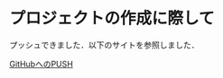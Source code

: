# プロジェクトの作成に際して

プッシュできました．以下のサイトを参照しました．

[GitHubへのPUSH](https://docs.github.com/ja/get-started/writing-on-github/getting-started-with-writing-and-formatting-on-github/basic-writing-and-formatting-syntax)
